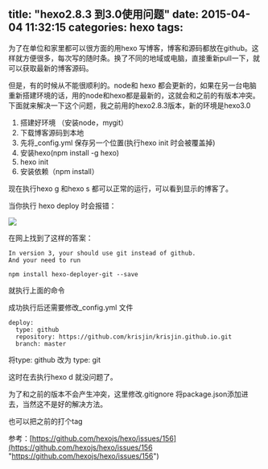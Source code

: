 title: "hexo2.8.3 到3.0使用问题"
date: 2015-04-04 11:32:15
categories: hexo
tags:
---


为了在单位和家里都可以很方面的用hexo 写博客，博客和源码都放在github。这样就方便很多，每次写的随时条。换了不同的地域或电脑，直接重新pull一下，就可以获取最新的博客源码。  

但是，有的时候从不能很顺利的。node和 hexo 都会更新的，如果在另一台电脑重新搭建环境的话，用的node和hexo都是最新的，这就会和之前的有版本冲突。下面就来解决一下这个问题，我之前用的hexo2.8.3版本，新的环境是hexo3.0  <!--more-->

1. 搭建好环境  （安装node，mygit）
2. 下载博客源码到本地  
3. 先将_config.yml 保存另一个位置(执行hexo init 时会被覆盖掉)
4. 安装hexo(npm install -g hexo)
5. hexo init
4. 安装依赖（npm install）

现在执行hexo g 和hexo s 都可以正常的运行，可以看到显示的博客了。

当你执行 hexo deploy 时会报错：

![](/img/deploy-git.png)


在网上找到了这样的答案：

	In version 3, your should use git instead of github.
	And your need to run
	
	npm install hexo-deployer-git --save

就执行上面的命令

成功执行后还需要修改_config.yml 文件

	deploy:
	  type: github
	  repository: https://github.com/krisjin/krisjin.github.io.git
	  branch: master

将type: github 改为 type: git


这时在去执行hexo d 就没问题了。


为了和之前的版本不会产生冲突，这里修改.gitignore 将package.json添加进去，当然这不是好的解决方法。

也可以把之前的打个tag



参考：[https://github.com/hexojs/hexo/issues/156](https://github.com/hexojs/hexo/issues/156 "https://github.com/hexojs/hexo/issues/156")